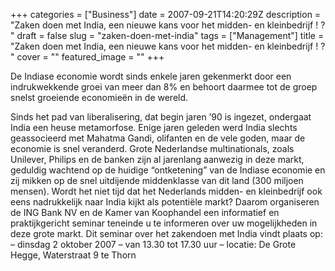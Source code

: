 +++
categories = ["Business"]
date = 2007-09-21T14:20:29Z
description =  "Zaken doen met India, een nieuwe kans voor het midden- en kleinbedrijf ! ? "
draft = false
slug = "zaken-doen-met-india"
tags = ["Management"]
title = "Zaken doen met India, een nieuwe kans voor het midden- en kleinbedrijf ! ? "
cover = ""
featured_image = ""
+++


De Indiase economie wordt sinds enkele jaren gekenmerkt door een indrukwekkende groei van meer dan 8% en behoort daarmee tot de groep snelst groeiende economieën in de wereld.

  
 Sinds het pad van liberalisering, dat begin jaren ’90 is ingezet, ondergaat India een heuse metamorfose. Enige jaren geleden werd India slechts geassocieerd met Mahatma Gandi, olifanten en de vele goden, maar de economie is snel veranderd. Grote Nederlandse multinationals, zoals Unilever, Philips en de banken zijn al jarenlang aanwezig in deze markt, geduldig wachtend op de huidige “ontketening” van de Indiase economie en zij mikken op de snel uitdijende middenklasse van dit land (300 miljoen mensen). 
 Wordt het niet tijd dat het Nederlands midden- en kleinbedrijf ook eens nadrukkelijk naar India 
 kijkt als potentiële markt? 
 Daarom organiseren de ING Bank NV en de Kamer van Koophandel een informatief en praktijkgericht seminar teneinde u te informeren over uw mogelijkheden in deze grote markt. Dit seminar over het zakendoen met India vindt plaats op: 
 – dinsdag 2 oktober 2007 
 – van 13.30 tot 17.30 uur 
 – locatie: De Grote Hegge, Waterstraat 9 te Thorn

